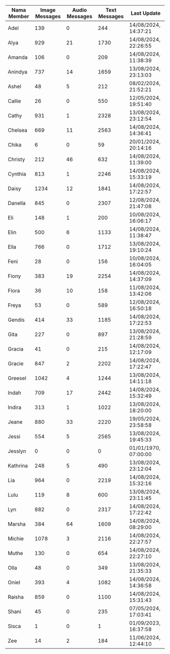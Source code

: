| Nama Member | Image Messages | Audio Messages | Text Messages | Last Update |
| ------ | -------------- | -------------- | ------------- | ------------ |
| Adel | 139 | 0 | 244 | 14/08/2024, 14:37:21 |
| Alya | 929 | 21 | 1730 | 14/08/2024, 22:26:55 |
| Amanda | 106 | 0 | 209 | 14/08/2024, 11:38:39 |
| Anindya | 737 | 14 | 1659 | 13/08/2024, 23:13:03 |
| Ashel | 48 | 5 | 212 | 08/02/2024, 21:52:21 |
| Callie | 26 | 0 | 550 | 12/05/2024, 19:51:40 |
| Cathy | 931 | 1 | 2328 | 13/08/2024, 23:12:54 |
| Chelsea | 669 | 11 | 2563 | 14/08/2024, 14:36:41 |
| Chika | 6 | 0 | 59 | 20/01/2024, 20:14:16 |
| Christy | 212 | 46 | 632 | 14/08/2024, 11:39:00 |
| Cynthia | 813 | 1 | 2246 | 14/08/2024, 15:33:19 |
| Daisy | 1234 | 12 | 1841 | 14/08/2024, 17:22:57 |
| Danella | 845 | 0 | 2307 | 12/08/2024, 21:47:08 |
| Eli | 148 | 1 | 200 | 10/08/2024, 16:06:17 |
| Elin | 500 | 6 | 1133 | 14/08/2024, 11:38:47 |
| Ella | 766 | 0 | 1712 | 13/08/2024, 19:10:24 |
| Feni | 28 | 0 | 156 | 10/08/2024, 16:04:05 |
| Fiony | 383 | 19 | 2254 | 14/08/2024, 14:37:09 |
| Flora | 36 | 10 | 158 | 11/08/2024, 13:42:06 |
| Freya | 53 | 0 | 589 | 12/08/2024, 16:50:18 |
| Gendis | 414 | 33 | 1185 | 14/08/2024, 17:22:53 |
| Gita | 227 | 0 | 897 | 13/08/2024, 21:28:59 |
| Gracia | 41 | 0 | 215 | 14/08/2024, 12:17:09 |
| Gracie | 847 | 2 | 2202 | 14/08/2024, 17:22:47 |
| Greesel | 1042 | 4 | 1244 | 13/08/2024, 14:11:18 |
| Indah | 709 | 17 | 2442 | 14/08/2024, 15:32:49 |
| Indira | 313 | 1 | 1022 | 13/08/2024, 18:20:00 |
| Jeane | 880 | 33 | 2220 | 19/05/2024, 23:58:58 |
| Jessi | 554 | 5 | 2565 | 13/08/2024, 19:45:33 |
| Jesslyn | 0 | 0 | 0 | 01/01/1970, 07:00:00 |
| Kathrina | 248 | 5 | 490 | 13/08/2024, 23:12:04 |
| Lia | 964 | 0 | 2219 | 14/08/2024, 15:32:16 |
| Lulu | 119 | 8 | 600 | 13/08/2024, 23:11:45 |
| Lyn | 882 | 0 | 2317 | 14/08/2024, 17:22:42 |
| Marsha | 384 | 64 | 1609 | 14/08/2024, 08:29:00 |
| Michie | 1078 | 3 | 2116 | 14/08/2024, 22:27:57 |
| Muthe | 130 | 0 | 654 | 14/08/2024, 22:27:10 |
| Olla | 48 | 0 | 349 | 13/08/2024, 21:35:33 |
| Oniel | 393 | 4 | 1082 | 14/08/2024, 14:36:58 |
| Raisha | 859 | 0 | 1100 | 14/08/2024, 15:31:43 |
| Shani | 45 | 0 | 235 | 07/05/2024, 17:03:41 |
| Sisca | 1 | 0 | 1 | 01/09/2023, 16:37:58 |
| Zee | 14 | 2 | 184 | 11/06/2024, 12:44:10 |
